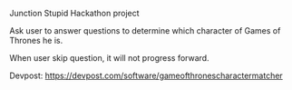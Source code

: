 Junction Stupid Hackathon project 

Ask user to answer questions to determine which character of Games of Thrones he is.

When user skip question, it will not progress forward.


Devpost:  https://devpost.com/software/gameofthronescharactermatcher
